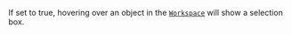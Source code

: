 If set to true, hovering over an object in the [`Workspace`](https://create.roblox.com/docs/reference/engine/classes/Workspace) will show
a selection box.
